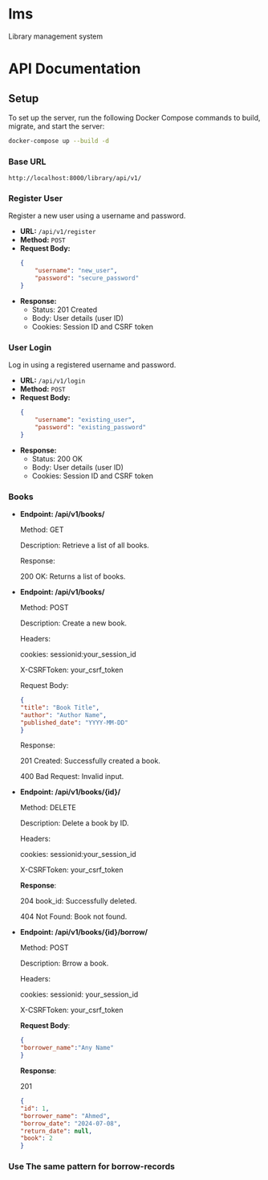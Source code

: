 # lms
Library management system

# API Documentation

## Setup

To set up the server, run the following Docker Compose commands to build, migrate, and start the server:

```sh
docker-compose up --build -d
```
### Base URL
```http://localhost:8000/library/api/v1/```

### Register User
Register a new user using a username and password.

- **URL:** `/api/v1/register`
- **Method:** `POST`
- **Request Body:**
    ```json
    {
        "username": "new_user",
        "password": "secure_password"
    }
    ```
- **Response:**
    - Status: 201 Created
    - Body: User details (user ID)
    - Cookies: Session ID and CSRF token

### User Login
Log in using a registered username and password.

- **URL:** `/api/v1/login`
- **Method:** `POST`
- **Request Body:**
    ```json
    {
        "username": "existing_user",
        "password": "existing_password"
    }
    ```
- **Response:**
    - Status: 200 OK
    - Body: User details (user ID)
    - Cookies: Session ID and CSRF token

### Books
- **Endpoint: /api/v1/books/**

    Method: GET

    Description: Retrieve a list of all books.

    Response:

    200 OK: Returns a list of books.

- **Endpoint: /api/v1/books/**

    Method: POST

    Description: Create a new book.

    Headers:

    cookies: sessionid:your_session_id

    X-CSRFToken: your_csrf_token

    Request Body:

    ```json
    {
    "title": "Book Title",
    "author": "Author Name",
    "published_date": "YYYY-MM-DD"
    }
    ```
    Response:

    201 Created: Successfully created a book.

    400 Bad Request: Invalid input.

- **Endpoint: /api/v1/books/{id}/**

    Method: DELETE

    Description: Delete a book by ID.

    Headers:

    cookies: sessionid:your_session_id

    X-CSRFToken: your_csrf_token
    

    **Response**:

    204 book_id: Successfully deleted.
    
    404 Not Found: Book not found.

- **Endpoint: /api/v1/books/{id}/borrow/**

    Method: POST

    Description: Brrow a book.

    Headers:

    cookies: sessionid: your_session_id

    X-CSRFToken: your_csrf_token

    **Request Body**:

    ```json
    {
    "borrower_name":"Any Name"
    }
    ```

    **Response**:

    201 
    
    ```json
    {
    "id": 1,
    "borrower_name": "Ahmed",
    "borrow_date": "2024-07-08",
    "return_date": null,
    "book": 2
    }
    ```

### Use The same pattern for borrow-records